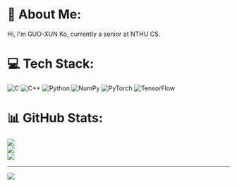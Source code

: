 # 💫 About Me:
Hi, I'm GUO-XUN Ko, currently a senior at NTHU CS.


# 💻 Tech Stack:
![C](https://img.shields.io/badge/c-%2300599C.svg?style=for-the-badge&logo=c&logoColor=white) ![C++](https://img.shields.io/badge/c++-%2300599C.svg?style=for-the-badge&logo=c%2B%2B&logoColor=white) ![Python](https://img.shields.io/badge/python-3670A0?style=for-the-badge&logo=python&logoColor=ffdd54) ![NumPy](https://img.shields.io/badge/numpy-%23013243.svg?style=for-the-badge&logo=numpy&logoColor=white) ![PyTorch](https://img.shields.io/badge/PyTorch-%23EE4C2C.svg?style=for-the-badge&logo=PyTorch&logoColor=white) ![TensorFlow](https://img.shields.io/badge/TensorFlow-%23FF6F00.svg?style=for-the-badge&logo=TensorFlow&logoColor=white)
# 📊 GitHub Stats:
![](https://github-readme-stats.vercel.app/api?username=koIsNice&theme=dark&hide_border=false&include_all_commits=false&count_private=false)<br/>
![](https://github-readme-streak-stats.herokuapp.com/?user=koIsNice&theme=dark&hide_border=false)<br/>
![](https://github-readme-stats.vercel.app/api/top-langs/?username=koIsNice&theme=dark&hide_border=false&include_all_commits=false&count_private=false&layout=compact)

---
[![](https://visitcount.itsvg.in/api?id=koIsNice&icon=0&color=0)](https://visitcount.itsvg.in)

<!-- Proudly created with GPRM ( https://gprm.itsvg.in ) -->
